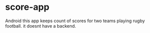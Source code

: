# score-app
Android
this app keeps count of scores for two teams playing rugby football. it doesnt have a backend.
